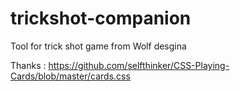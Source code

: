 # trickshot-companion

Tool for trick shot game from Wolf desgina




Thanks :
https://github.com/selfthinker/CSS-Playing-Cards/blob/master/cards.css